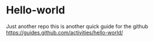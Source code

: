 # Hello-world
Just another repo
this is another quick guide for the github
https://guides.github.com/activities/hello-world/

